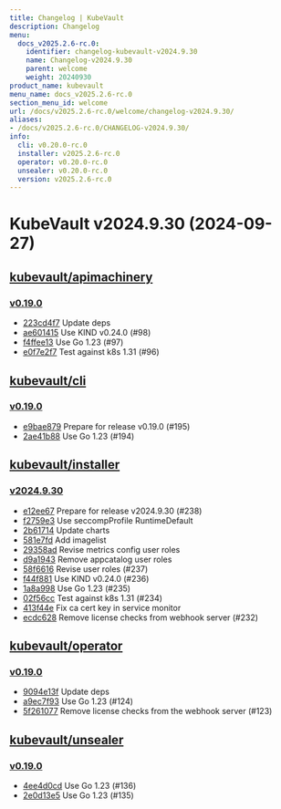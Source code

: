```yaml
---
title: Changelog | KubeVault
description: Changelog
menu:
  docs_v2025.2.6-rc.0:
    identifier: changelog-kubevault-v2024.9.30
    name: Changelog-v2024.9.30
    parent: welcome
    weight: 20240930
product_name: kubevault
menu_name: docs_v2025.2.6-rc.0
section_menu_id: welcome
url: /docs/v2025.2.6-rc.0/welcome/changelog-v2024.9.30/
aliases:
- /docs/v2025.2.6-rc.0/CHANGELOG-v2024.9.30/
info:
  cli: v0.20.0-rc.0
  installer: v2025.2.6-rc.0
  operator: v0.20.0-rc.0
  unsealer: v0.20.0-rc.0
  version: v2025.2.6-rc.0
---
```


# KubeVault v2024.9.30 (2024-09-27)


## [kubevault/apimachinery](https://github.com/kubevault/apimachinery)

### [v0.19.0](https://github.com/kubevault/apimachinery/releases/tag/v0.19.0)

- [223cd4f7](https://github.com/kubevault/apimachinery/commit/223cd4f7) Update deps
- [ae601415](https://github.com/kubevault/apimachinery/commit/ae601415) Use KIND v0.24.0 (#98)
- [f4ffee13](https://github.com/kubevault/apimachinery/commit/f4ffee13) Use Go 1.23 (#97)
- [e0f7e2f7](https://github.com/kubevault/apimachinery/commit/e0f7e2f7) Test against k8s 1.31 (#96)



## [kubevault/cli](https://github.com/kubevault/cli)

### [v0.19.0](https://github.com/kubevault/cli/releases/tag/v0.19.0)

- [e9bae879](https://github.com/kubevault/cli/commit/e9bae879) Prepare for release v0.19.0 (#195)
- [2ae41b88](https://github.com/kubevault/cli/commit/2ae41b88) Use Go 1.23 (#194)



## [kubevault/installer](https://github.com/kubevault/installer)

### [v2024.9.30](https://github.com/kubevault/installer/releases/tag/v2024.9.30)

- [e12ee67](https://github.com/kubevault/installer/commit/e12ee67) Prepare for release v2024.9.30 (#238)
- [f2759e3](https://github.com/kubevault/installer/commit/f2759e3) Use seccompProfile RuntimeDefault
- [2b61714](https://github.com/kubevault/installer/commit/2b61714) Update charts
- [581e7fd](https://github.com/kubevault/installer/commit/581e7fd) Add imagelist
- [29358ad](https://github.com/kubevault/installer/commit/29358ad) Revise metrics config user roles
- [d9a1943](https://github.com/kubevault/installer/commit/d9a1943) Remove appcatalog user roles
- [58f6616](https://github.com/kubevault/installer/commit/58f6616) Revise user roles (#237)
- [f44f881](https://github.com/kubevault/installer/commit/f44f881) Use KIND v0.24.0 (#236)
- [1a8a998](https://github.com/kubevault/installer/commit/1a8a998) Use Go 1.23 (#235)
- [02f56cc](https://github.com/kubevault/installer/commit/02f56cc) Test against k8s 1.31 (#234)
- [413f44e](https://github.com/kubevault/installer/commit/413f44e) Fix ca cert key in service monitor
- [ecdc628](https://github.com/kubevault/installer/commit/ecdc628) Remove license checks from webhook server (#232)



## [kubevault/operator](https://github.com/kubevault/operator)

### [v0.19.0](https://github.com/kubevault/operator/releases/tag/v0.19.0)

- [9094e13f](https://github.com/kubevault/operator/commit/9094e13ff) Update deps
- [a9ec7f93](https://github.com/kubevault/operator/commit/a9ec7f93e) Use Go 1.23 (#124)
- [5f261077](https://github.com/kubevault/operator/commit/5f2610774) Remove license checks from the webhook server (#123)



## [kubevault/unsealer](https://github.com/kubevault/unsealer)

### [v0.19.0](https://github.com/kubevault/unsealer/releases/tag/v0.19.0)

- [4ee4d0cd](https://github.com/kubevault/unsealer/commit/4ee4d0cd) Use Go 1.23 (#136)
- [2e0d13e5](https://github.com/kubevault/unsealer/commit/2e0d13e5) Use Go 1.23 (#135)




